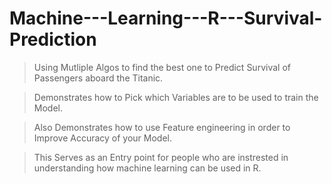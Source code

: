 # Machine---Learning---R---Survival-Prediction
>Using Mutliple Algos to find the best one to Predict Survival of Passengers aboard the Titanic.

>Demonstrates how to Pick which Variables are to be used to train the Model.

>Also Demonstrates how to use Feature engineering in order to Improve Accuracy of your Model.

>This Serves as an Entry point for people who are instrested in understanding how machine learning can be used in R.
